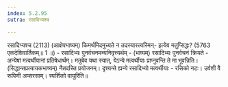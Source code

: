 ```yaml
---
index: 5.2.95
sutra: रसादिभ्यश्च

---
```

रसादिभ्यश्च (2113) (आक्षेपभाष्यम्) किमर्थमिदमुच्यते न तदस्यास्त्यस्मिन्- इत्येव मतुप्सिद्धः? (5763 एकदेशिवार्तिकम्॥ 1 ॥) - रसादिभ्यः पुनर्वचनमन्यनिवृत्त्यर्थम् - (भाष्यम्) रसादिभ्यः पुनर्वचनं क्रियते - अन्येषां मत्वर्थीयानां प्रतिषेधार्थम्। मतुबेव यथा स्यात्, येऽन्ये मत्वर्थीयाः प्राप्नुवन्ति ते मा भूवन्निति। (सिद्धान्तप्रत्यायकभाष्यम्) नैतदस्ति प्रयोजनम्। दृश्यन्ते ह्यन्ये रसादिभ्यो मत्वर्थीयाः  -  रसिको नटः। उर्वशी वै रूपिणी अप्सरसाम्। स्पर्शिको वायुरिति॥